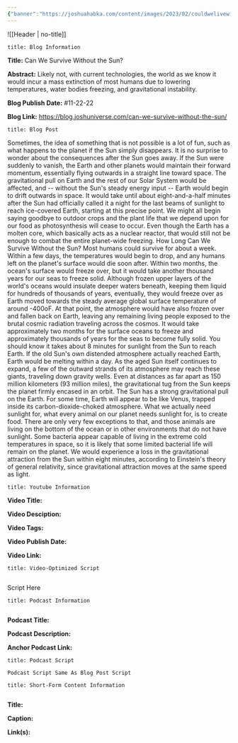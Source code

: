 ```yaml
---
{"banner":"https://joshuahabka.com/content/images/2023/02/couldwelivewithoutthesun--1-.png","banner_x":0.5,"dg-publish":true,"permalink":"/blog/can-we-survive-without-the-sun/","dgPassFrontmatter":true,"noteIcon":"","created":"","updated":""}
---
```



![[Header \| no-title]]

```ad-info
title: Blog Information
```

**Title:** Can We Survive Without the Sun?

**Abstract:** Likely not, with current technologies, the world as we know it would incur a mass extinction of most humans due to lowering temperatures, water bodies freezing, and gravitational instability.

**Blog Publish Date:** #11-22-22 

**Blog Link:** https://blog.joshuniverse.com/can-we-survive-without-the-sun/

```ad-abstract
title: Blog Post
```

Sometimes, the idea of something that is not possible is a lot of fun, such as what happens to the planet if the Sun simply disappears. It is no surprise to wonder about the consequences after the Sun goes away. If the Sun were suddenly to vanish, the Earth and other planets would maintain their forward momentum, essentially flying outwards in a straight line toward space.
The gravitational pull on Earth and the rest of our Solar System would be affected, and -- without the Sun's steady energy input -- Earth would begin to drift outwards in space. It would take until about eight-and-a-half minutes after the Sun had officially called it a night for the last beams of sunlight to reach ice-covered Earth, starting at this precise point. We might all begin saying goodbye to outdoor crops and the plant life that we depend upon for our food as photosynthesis will cease to occur. Even though the Earth has a molten core, which basically acts as a nuclear reactor, that would still not be enough to combat the entire planet-wide freezing.
How Long Can We Survive Without the Sun?
Most humans could survive for about a week. Within a few days, the temperatures would begin to drop, and any humans left on the planet's surface would die soon after. Within two months, the ocean's surface would freeze over, but it would take another thousand years for our seas to freeze solid.
Although frozen upper layers of the world's oceans would insulate deeper waters beneath, keeping them liquid for hundreds of thousands of years, eventually, they would freeze over as Earth moved towards the steady average global surface temperature of around -400oF. At that point, the atmosphere would have also frozen over and fallen back on Earth, leaving any remaining living people exposed to the brutal cosmic radiation traveling across the cosmos. It would take approximately two months for the surface oceans to freeze and approximately thousands of years for the seas to become fully solid. You should know it takes about 8 minutes for sunlight from the Sun to reach Earth.
If the old Sun's own distended atmosphere actually reached Earth, Earth would be melting within a day. As the aged Sun itself continues to expand, a few of the outward strands of its atmosphere may reach these giants, traveling down gravity wells. Even at distances as far apart as 150 million kilometers (93 million miles), the gravitational tug from the Sun keeps the planet firmly encased in an orbit.
The Sun has a strong gravitational pull on the Earth. For some time, Earth will appear to be like Venus, trapped inside its carbon-dioxide-choked atmosphere. What we actually need sunlight for, what every animal on our planet needs sunlight for, is to create food.
There are only very few exceptions to that, and those animals are living on the bottom of the ocean or in other environments that do not have sunlight. Some bacteria appear capable of living in the extreme cold temperatures in space, so it is likely that some limited bacterial life will remain on the planet. We would experience a loss in the gravitational attraction from the Sun within eight minutes, according to Einstein's theory of general relativity, since gravitational attraction moves at the same speed as light.

```ad-info
title: Youtube Information
```

**Video Title:**

**Video Desciption:**

**Video Tags:**

**Video Publish Date:**

**Video Link:**

```ad-abstract
title: Video-Optimized Script


```

Script Here

```ad-info
title: Podcast Information


```

**Podcast Title:**

**Podcast Description:**

**Anchor Podcast Link:**

```ad-info
title: Podcast Script

Podcast Script Same As Blog Post Script

```


```ad-info
title: Short-Form Content Information


```

**Title:**

**Caption:**

**Link(s):**

